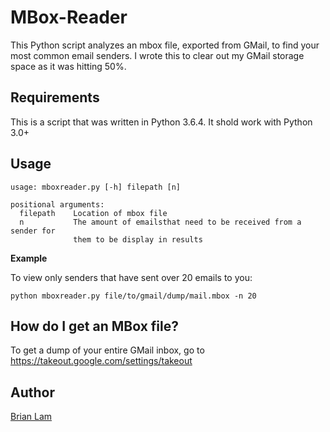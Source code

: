 # MBox-Reader
This Python script analyzes an mbox file, exported from GMail, to find your most common email senders. I wrote this to clear out my GMail storage space as it was hitting 50%. 

## Requirements
This is a script that was written in Python 3.6.4. It shold work with Python 3.0+ 

## Usage
```
usage: mboxreader.py [-h] filepath [n]

positional arguments:
  filepath    Location of mbox file
  n           The amount of emailsthat need to be received from a sender for
              them to be display in results
```

**Example**

To view only senders that have sent over 20 emails to you:

``` python mboxreader.py file/to/gmail/dump/mail.mbox -n 20 ```

## How do I get an MBox file?
To get a dump of your entire GMail inbox, go to https://takeout.google.com/settings/takeout

## Author
[Brian Lam](http://www.brianlam.me)